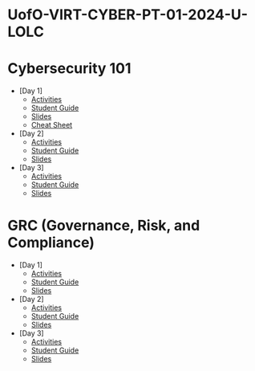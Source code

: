 # UofO-VIRT-CYBER-PT-01-2024-U-LOLC

# Cybersecurity 101
- [Day 1]
    - [Activities](https://git.bootcampcontent.com/University-of-Oregon/UofO-VIRT-CYBER-PT-01-2024-U-LOLC/-/tree/main/01-Cybersecurity-101/1/Activities?ref_type=heads)
    - [Student Guide](https://git.bootcampcontent.com/University-of-Oregon/UofO-VIRT-CYBER-PT-01-2024-U-LOLC/-/blob/main/01-Cybersecurity-101/1/StudentGuide.md?ref_type=heads)
    - [Slides](https://docs.google.com/presentation/d/1vYUdZWVxtsYPKjnRsDol9IKGAt5WkghHLRxrRRj9_AY/edit?usp=share_link)
    - [Cheat Sheet](https://git.bootcampcontent.com/University-of-Oregon/UofO-VIRT-CYBER-PT-01-2024-U-LOLC/-/blob/main/01-Cybersecurity-101/1/CheatSheet.md?ref_type=heads)
- [Day 2]
    - [Activities](https://git.bootcampcontent.com/University-of-Oregon/UofO-VIRT-CYBER-PT-01-2024-U-LOLC/-/tree/main/01-Cybersecurity-101/2/Activities)
    - [Student Guide](https://git.bootcampcontent.com/University-of-Oregon/UofO-VIRT-CYBER-PT-01-2024-U-LOLC/-/blob/main/01-Cybersecurity-101/2/StudentGuide.md)
    - [Slides](https://docs.google.com/presentation/d/1cxdfozEd0cLWVWj9vHllmrGYEISj1IfBy4Kx2NmL1c8/edit?usp=share_link)
- [Day 3]
    - [Activities](https://git.bootcampcontent.com/University-of-Oregon/UofO-VIRT-CYBER-PT-01-2024-U-LOLC/-/tree/main/01-Cybersecurity-101/3/Activities)
    - [Student Guide](https://git.bootcampcontent.com/University-of-Oregon/UofO-VIRT-CYBER-PT-01-2024-U-LOLC/-/blob/main/01-Cybersecurity-101/3/StudentGuide.md)
    - [Slides](https://docs.google.com/presentation/d/1w3UJ0QqcZrPBcMjoLNuFRF1VHIrJBvzdXO6lSrky9g8)

# GRC (Governance, Risk, and Compliance)
- [Day 1]
    - [Activities](https://git.bootcampcontent.com/University-of-Oregon/UofO-VIRT-CYBER-PT-01-2024-U-LOLC/-/tree/main/02-GRC/1/Activities?ref_type=heads)
    - [Student Guide](https://git.bootcampcontent.com/University-of-Oregon/UofO-VIRT-CYBER-PT-01-2024-U-LOLC/-/blob/main/02-GRC/1/StudentGuide.md?ref_type=heads)
    - [Slides](https://docs.google.com/presentation/d/1alICzTFw-ZXxhQ7Mm8rJ7-cTI6a32erW_6F7oEIJT38/edit#slide=id.g480f0dd0a7_0_1803)
- [Day 2]
    - [Activities](https://git.bootcampcontent.com/University-of-Oregon/UofO-VIRT-CYBER-PT-01-2024-U-LOLC/-/tree/main/02-GRC/2/Activities?ref_type=heads)
    - [Student Guide](https://git.bootcampcontent.com/University-of-Oregon/UofO-VIRT-CYBER-PT-01-2024-U-LOLC/-/blob/main/02-GRC/2/StudentGuide.md?ref_type=heads)
    - [Slides](https://docs.google.com/presentation/d/1sEsG0BEQ40gj2pDyEaiKnOTM--4dxKeUIsVLMYo_QJQ/edit#slide=id.g23a4a1ce5f4_0_0)
- [Day 3]
    - [Activities](https://git.bootcampcontent.com/University-of-Oregon/UofO-VIRT-CYBER-PT-01-2024-U-LOLC/-/tree/main/02-GRC/3/Activities?ref_type=heads)
    - [Student Guide](https://git.bootcampcontent.com/University-of-Oregon/UofO-VIRT-CYBER-PT-01-2024-U-LOLC/-/blob/main/02-GRC/3/StudentGuide.md?ref_type=heads)
    - [Slides](https://docs.google.com/presentation/d/1ZGr2tV0wk7rX7LDzq0bsiuBOaQVH-eZwFtLxkzFLWww/edit#slide=id.gcb76b091db_0_1141)
